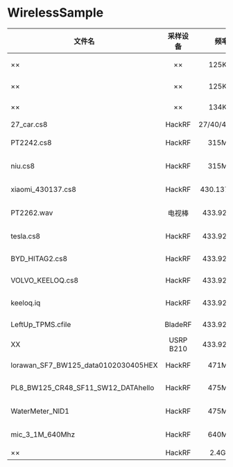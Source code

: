 # WirelessSample

|    文件名   | 采样设备 |  频率  |  调制  | 芯片  |设备  |备注  |
| --------  | :----:  | :----:  | :----:  | :----:  | :----:  | :----:  |
|××| ×× |125Khz |ASK |EM4095 | 低频门禁卡  | EM41XX系列 |
|××| ×× |125Khz |ASK |×× | PCF7952 | NXP PKE |
|××| ×× |134Khz |ASK |×× | ×× | 特斯拉 PKE |
|27_car.cs8| HackRF |27/40/47Mhz  |ASK |YX-4116 | 遥控玩具  | ×× |
|PT2242.cs8| HackRF |315Mhz  | ASK | PT224X  | 车杆  | 学习码遥控 |
|niu.cs8| HackRF |315Mhz  | ASK | PT224X  | 小牛电动车  | 学习码遥控 |
|xiaomi_430137.cs8| HackRF |430.137Mhz  | ×× | ××  | 小米对讲机 | ×× |
|PT2262.wav| 电视棒 |433.92Mhz  | ASK | PT226X  | 门铃  | 固定码遥控 |
|tesla.cs8| HackRF |433.92Mhz  | ASK | TI MCU  |  特斯拉  | 滚动码遥控 |
|BYD_HITAG2.cs8| HackRF |433.92Mhz  | ASK | PCF7952 |  比亚迪  | Hitag 2 加密 |
|VOLVO_KEELOQ.cs8| HackRF |433.92Mhz  | ASK | HCS340  |  沃尔沃  | Keeloq 加密 |
|keeloq.iq| HackRF |433.92Mhz  | ASK | HCS201  | 铁将军遥控  | Keeloq 加密 |
|LeftUp_TPMS.cfile| BladeRF |433.92Mhz  |2-FSK | FXTH871x7 | 胎压  | CRC16  |
|XX| USRP B210 | 433.92Mhz  |2-FSK | ××  | 胎压  | 奇偶校验  |
|lorawan_SF7_BW125_data0102030405HEX | HackRF | 471Mhz  | LORA | SX1278  | ××  | LoraWan 模块 |
|PL8_BW125_CR48_SF11_SW12_DATAhello| HackRF | 475Mhz  | LORA | SX1278  | ×× | Lora 模块 |
|WaterMeter_NID1| HackRF | 475Mhz  | LORA | SX1278  | 智能水表 | 某厂商水表 |
|mic_3_1M_640Mhz| HackRF | 640Mhz  | FM | ××  | 无线麦克风 | ×× |
|××| HackRF |2.4Ghz  |GFSK | nRF24L01  | 飞控 |
